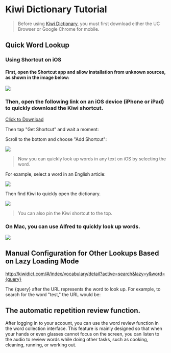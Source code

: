 # Kiwi Dictionary Tutorial
> Before using [Kiwi Dictionary](http://www.kiwidict.com ""), you must first download either the UC Browser or Google Chrome for mobile.

## Quick Word Lookup
### Using Shortcut on iOS
#### First, open the Shortcut app and allow installation from unknown sources, as shown in the image below:
![](https://gitee.com/fengorz/oss/raw/master/uPic/K6zemh.png '')

### Then, open the following link on an iOS device (iPhone or iPad) to quickly download the Kiwi shortcut.
[Click to Download](https://www.icloud.com/shortcuts/f141a493b0474859b55954027a9b8dac "")

Then tap "Get Shortcut" and wait a moment:

Scroll to the bottom and choose "Add Shortcut":

![](https://gitee.com/fengorz/oss/raw/master/uPic/YofuJ0.png '')

> Now you can quickly look up words in any text on iOS by selecting the word.

For example, select a word in an English article:

![](https://gitee.com/fengorz/oss/raw/master/uPic/56nfaG.png '')

Then find Kiwi to quickly open the dictionary.

![](https://gitee.com/fengorz/oss/raw/master/uPic/KaHsB2.png '')

> You can also pin the Kiwi shortcut to the top.

### On Mac, you can use Alfred to quickly look up words.
![](https://gitee.com/fengorz/oss/raw/master/uPic/HzToFo.png '')

## Manual Configuration for Other Lookups Based on Lazy Loading Mode
http://kiwidict.com/#/index/vocabulary/detail?active=search&lazy=y&word={query}

The {query} after the URL represents the word to look up. For example, to search for the word "test," the URL would be:

## The automatic repetition review function.

After logging in to your account, you can use the word review function in the word collection interface. This feature is mainly designed so that when your hands or even glasses cannot focus on the screen, you can listen to the audio to review words while doing other tasks, such as cooking, cleaning, running, or working out.